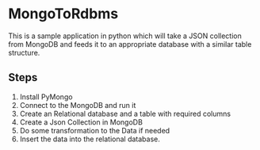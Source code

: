 MongoToRdbms
============
This is a sample application in python which will take a JSON collection from MongoDB and feeds it to an appropriate database with a similar table structure.

Steps
---------------
1. Install PyMongo
2. Connect to the MongoDB and run it 
3. Create an Relational database and a table with required columns
4. Create a Json Collection in MongoDB
5. Do some transformation to the Data if needed 
6. Insert the data into the relational database.

